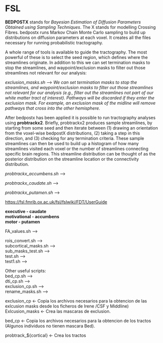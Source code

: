 # FSL

**BEDPOSTX** stands for *Bayesian Estimation of Diffusion Parameters Obtained using Sampling Techniques*. The X stands for modelling Crossing Fibres. bedpostx runs Markov Chain Monte Carlo sampling to build up distributions on diffusion parameters at each voxel. It creates all the files necessary for running probabilistic tractography.  

A whole range of tools is available to guide the tractography. The most powerful of these is to select the seed region, which defines where the streamlines originate. In addition to this we can set termination masks to stop the streamlines, and waypoint/exclusion masks to filter out those streamlines not relevant for our analysis:  

*exclusion_masks.sh* --> *We can set termination masks to stop the streamlines, and waypoint/exclusion masks to filter out those streamlines not relevant for our analysis (e.g., filter out the streamlines not part of our white matter tract of interest). Pathways will be discarded if they enter the exclusion mask. For example, an exclusion mask of the midline will remove pathways that cross into the other hemisphere.*  


After bedpostx has been applied it is possible to run tractography analyses using **probtrackx2**. Briefly, probtrackx2 produces sample streamlines, by starting from some seed and then iterate between (1) drawing an orientation from the voxel-wise bedpostX distributions, (2) taking a step in this direction, and (3) checking for any termination criteria. These sample streamlines can then be used to build up a histogram of how many streamlines visited each voxel or the number of streamlines connecting specific brain regions. This streamline distribution can be thought of as the posterior distribution on the streamline location or the connectivity distribution.  

*probtrackx_accumbens.sh* -->  

*probtrackx_caudate.sh* -->   

*probtrackx_putamen.sh* -->  


https://fsl.fmrib.ox.ac.uk/fsl/fslwiki/FDT/UserGuide

**executive - caudate  
motivational - accumbens  
motor - putamen**  

 
FA_values.sh -->   

 
rois_convert.sh -->  
subcortical_masks.sh -->   
sub_masks_test.sh -->  
test.sh -->  
test1.sh -->  

Other useful scripts:  
bed_cp.sh -->  
dti_cp.sh -->  
exclusion_cp.sh -->  
rename_masks.sh -->  

exclusion_cp <- Copia los archivos necesarios para la obtencion de las exlcusion masks desde los ficheros de Irene /CSF y Middline)
Exlcusion_masks <- Crea las mascaras de exclusion.

bed_cp <- Copia los archivos necesarios para la obtencion de los tractos
(Algunos individuos no tienen mascara Bed).

probtrack_${cortical} <- Crea los tractos
